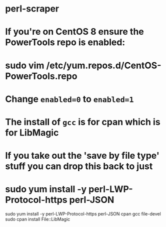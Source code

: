 # perl-scraper
# If you're on CentOS 8 ensure the PowerTools repo is enabled:
#  sudo vim /etc/yum.repos.d/CentOS-PowerTools.repo
#  Change `enabled=0` to `enabled=1`
# The install of `gcc` is for cpan which is for LibMagic

# If you take out the 'save by file type' stuff you can drop this back to just
# sudo yum install -y perl-LWP-Protocol-https perl-JSON
sudo yum install -y perl-LWP-Protocol-https perl-JSON cpan gcc file-devel
sudo cpan install File::LibMagic
